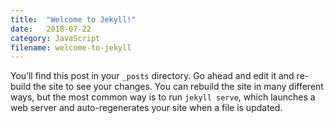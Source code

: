 ```yaml
---
title:  "Welcome to Jekyll!"
date:   2018-07-22
category: JavaScript
filename: welcome-to-jekyll
---
```


You’ll find this post in your `_posts` directory. Go ahead and edit it and re-build the site to see your changes. You can rebuild the site in many different ways, but the most common way is to run `jekyll serve`, which launches a web server and auto-regenerates your site when a file is updated.
